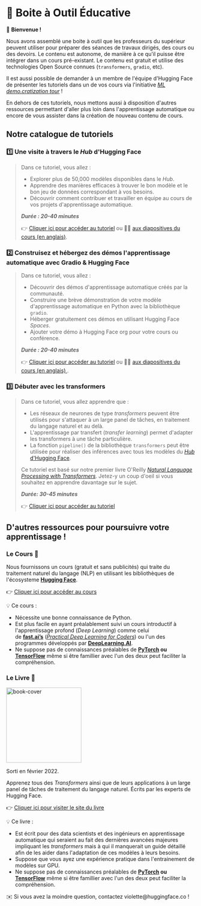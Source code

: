 # 🤗 Boite à Outil Éducative

<aside>

👋 **Bienvenue !**

Nous avons assemblé une boite à outil que les professeurs du supérieur peuvent utiliser pour préparer des séances de travaux dirigés, des cours ou des devoirs. Le contenu est autonome, de manière à ce qu'il puisse être intégrer dans un cours pré-existant. Le contenu est gratuit et utilise des technologies Open Source connues (`transformers`, `gradio`, etc).

Il est aussi possible de demander à un membre de l'équipe d'Hugging Face de présenter les tutoriels dans un de vos cours via l'initiative [*ML demo.cratization tour*](https://www.notion.so/ML-Demo-cratization-tour-with-66847a294abd4e9785e85663f5239652) !

En dehors de ces tutoriels, nous mettons aussi à disposition d'autres ressources permettant d'aller plus loin dans l'apprentissage automatique ou encore de vous assister dans la création de nouveau contenu de cours.


</aside>

## **Notre catalogue de tutoriels**

### 1️⃣ Une visite à travers le *Hub* d'Hugging Face

> Dans ce tutoriel, vous allez :
>
> - Explorer plus de 50,000 modèles disponibles dans le *Hub*.
> - Apprendre des manières efficaces à trouver le bon modèle et le bon jeu de données correspondant à vos besoins.
> - Découvrir comment contribuer et travailler en équipe au cours de vos projets d'apprentissage automatique.
>
> **_Durée : 20-40 minutes_**
>
> 👉 [Cliquer ici pour accéder au tutoriel](https://github.com/huggingface/education-toolkit/blob/main/01_huggingface-hub-tour.md) ou 👩‍🏫 [aux diapositives du cours (en anglais)](https://docs.google.com/presentation/d/1zQqpFTcpNLV7haj2Inw2qKHq8DjfZEaiObW1ZkLvPWM/edit?usp=sharing).

### 2️⃣ Construisez et hébergez des démos l'apprentissage automatique avec Gradio & Hugging Face

> Dans ce tutoriel, vous allez :
>
> - Découvrir des démos d'apprentissage automatique créés par la communauté.
> - Construire une brève démonstration de votre modèle d'apprentissage automatique en Python avec la bibliothèque `gradio`.  
> - Héberger gratuitement ces démos en utilisant Hugging Face *Spaces*.
> - Ajouter votre démo à Hugging Face org pour votre cours ou conférence.
>
> **_Durée : 20-40 minutes_**
>
> 👉 [Cliquer ici pour accéder au tutoriel](https://colab.research.google.com/github/huggingface/education-toolkit/blob/main/02_ml-demos-avec-gradio.ipynb) ou 👩‍🏫 [aux diapositives du cours (en anglais) ](https://docs.google.com/presentation/d/14EU_xjtINXtpidWLnUvfcEpmxN46ORS-PLpwfUf8C1I/edit?usp=sharing).

### 3️⃣ Débuter avec les transformers

> Dans ce tutoriel, vous allez apprendre que :
>
> - Les réseaux de neurones de type *transformers* peuvent être utilisés pour s'attaquer à un large panel de tâches, en traitement du langage naturel et au delà.
> - L'apprentissage par transfert (*transfer learning*) permet d'adapter les transformers à une tâche particulière.
> - La fonction `pipeline()` de la bibliothèque `transformers` peut être utilisée pour réaliser des inférences avec tous les modèles du [*Hub* d'Hugging Face](https://huggingface.co/models).
>
> Ce tutoriel est basé sur notre premier livre O'Reilly *[Natural Language Processing with Transformers](https://transformersbook.com/)*. Jetez-y un coup d'oeil si vous souhaitez en apprendre davantage sur le sujet.
>
> **_Durée: 30-45 minutes_**
>
> 👉 [Cliquer ici pour accéder au tutoriel](https://colab.research.google.com/github/huggingface/education-toolkit/blob/main/tutorials/FR/03_d%C3%A9buter-avec-les-transformers.ipynb)

## **D'autres ressources pour poursuivre votre apprentissage !**

### **Le Cours 🤗**

Nous fournissons un cours (gratuit et sans publicités) qui traite du traitement naturel du langage (NLP) en utilisant les bibliothèques de l'écosysteme **[Hugging Face](https://huggingface.co/)**.

👉 [Cliquer ici pour accéder au cours](https://huggingface.co/course/fr/chapter1/1)

<aside>
💡 Ce cours :

- Nécessite une bonne connaissance de Python.
- Est plus facile en ayant préalablement suivi un cours introductif à l'apprentissage profond (*Deep Learning*) comme celui de **[fast.ai’s](https://www.fast.ai/)** (*[Practical Deep Learning for Coders](https://course.fast.ai/)*) ou l'un des programmes développés par **[DeepLearning.AI](https://www.deeplearning.ai/)**.
- Ne suppose pas de connaissances préalables de **[PyTorch](https://pytorch.org/) **ou** [TensorFlow](https://www.tensorflow.org/)** même si être famillier avec l'un des deux peut faciliter la compréhension.
</aside>

### **Le Livre 🤗**

<img alt="book-cover" height=200 src="../../images/book_cover.jpg" id="book-cover"/>

Sorti en février 2022.  

Apprenez tous des *Transformers* ainsi que de leurs applications à un large panel de tâches de traitement du langage naturel. Écrits par les experts de Hugging Face.

👉 [Cliquer ici pour visiter le site du livre](https://transformersbook.com/)

<aside>
💡 Ce livre :

- Est écrit pour des data scientists et des ingénieurs en apprentissage automatique qui seraient au fait des dernières avancées majeures impliquant les *transformers* mais à qui il manquerait un guide détaillé afin de les aider dans l'adaptation de ces modèles à leurs besoins.
- Suppose que vous ayez une expérience pratique dans l'entrainement de modèles sur GPU.
- Ne suppose pas de connaissances préalables de **[PyTorch](https://pytorch.org/) **ou** [TensorFlow](https://www.tensorflow.org/)** même si être famillier avec l'un des deux peut faciliter la compréhension.

<aside>
✉️ Si vous avez la moindre question, contactez violette@huggingface.co !

</aside>
